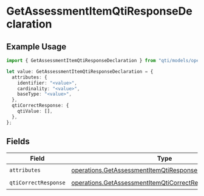 # GetAssessmentItemQtiResponseDeclaration

## Example Usage

```typescript
import { GetAssessmentItemQtiResponseDeclaration } from "qti/models/operations";

let value: GetAssessmentItemQtiResponseDeclaration = {
  attributes: {
    identifier: "<value>",
    cardinality: "<value>",
    baseType: "<value>",
  },
  qtiCorrectResponse: {
    qtiValue: [],
  },
};
```

## Fields

| Field                                                                                                                                        | Type                                                                                                                                         | Required                                                                                                                                     | Description                                                                                                                                  |
| -------------------------------------------------------------------------------------------------------------------------------------------- | -------------------------------------------------------------------------------------------------------------------------------------------- | -------------------------------------------------------------------------------------------------------------------------------------------- | -------------------------------------------------------------------------------------------------------------------------------------------- |
| `attributes`                                                                                                                                 | [operations.GetAssessmentItemQtiResponseDeclarationAttributes](../../models/operations/getassessmentitemqtiresponsedeclarationattributes.md) | :heavy_check_mark:                                                                                                                           | N/A                                                                                                                                          |
| `qtiCorrectResponse`                                                                                                                         | [operations.GetAssessmentItemQtiCorrectResponse](../../models/operations/getassessmentitemqticorrectresponse.md)                             | :heavy_check_mark:                                                                                                                           | N/A                                                                                                                                          |
